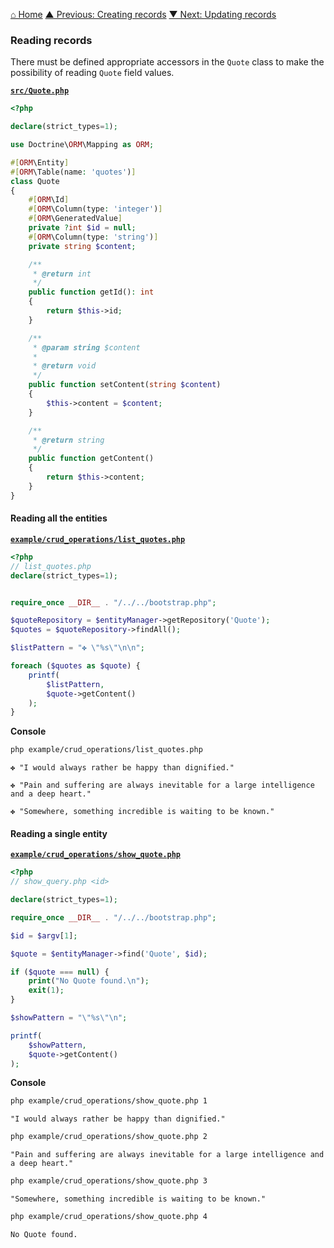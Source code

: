 [⌂ Home](../../README.md)
[▲ Previous: Creating records](creating_records.md)
[▼ Next: Updating records](updating_records.md)

### Reading records

There must be defined appropriate accessors in the `Quote` class to make the possibility of reading `Quote` field values.

[**`src/Quote.php`**](../../entities/crud_operations/reading_records/Quote.php)

```php
<?php

declare(strict_types=1);

use Doctrine\ORM\Mapping as ORM;

#[ORM\Entity]
#[ORM\Table(name: 'quotes')]
class Quote
{
    #[ORM\Id]
    #[ORM\Column(type: 'integer')]
    #[ORM\GeneratedValue]
    private ?int $id = null;
    #[ORM\Column(type: 'string')]
    private string $content;

    /**
     * @return int
     */
    public function getId(): int
    {
        return $this->id;
    }

    /**
     * @param string $content
     *
     * @return void
     */
    public function setContent(string $content)
    {
        $this->content = $content;
    }

    /**
     * @return string
     */
    public function getContent()
    {
        return $this->content;
    }
}

```

#### Reading all the entities

[**`example/crud_operations/list_quotes.php`**](../../example/crud_operations/list_quotes.php)

```php
<?php
// list_quotes.php
declare(strict_types=1);


require_once __DIR__ . "/../../bootstrap.php";

$quoteRepository = $entityManager->getRepository('Quote');
$quotes = $quoteRepository->findAll();

$listPattern = "✤ \"%s\"\n\n";

foreach ($quotes as $quote) {
    printf(
        $listPattern,
        $quote->getContent()
    );
}

```

**Console**

```bash
php example/crud_operations/list_quotes.php
```

```
✤ "I would always rather be happy than dignified."

✤ "Pain and suffering are always inevitable for a large intelligence and a deep heart."

✤ "Somewhere, something incredible is waiting to be known."

```

#### Reading a single entity

[**`example/crud_operations/show_quote.php`**](../../example/crud_operations/show_quote.php)

```php
<?php
// show_query.php <id>

declare(strict_types=1);

require_once __DIR__ . "/../../bootstrap.php";

$id = $argv[1];

$quote = $entityManager->find('Quote', $id);

if ($quote === null) {
    print("No Quote found.\n");
    exit(1);
}

$showPattern = "\"%s\"\n";

printf(
    $showPattern,
    $quote->getContent()
);

```

**Console**

```bash
php example/crud_operations/show_quote.php 1
```

```
"I would always rather be happy than dignified."
```

```bash
php example/crud_operations/show_quote.php 2
```

```
"Pain and suffering are always inevitable for a large intelligence and a deep heart."
```

```bash
php example/crud_operations/show_quote.php 3
```

```
"Somewhere, something incredible is waiting to be known."
```

```bash
php example/crud_operations/show_quote.php 4
```

```
No Quote found.
```
